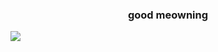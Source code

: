 <h3 align="center">good meowning</h1>

<img src="https://cdn.elchingen.eu/share/zh1m4.gif" align="center" style="border:1px 1px lightgrey">
